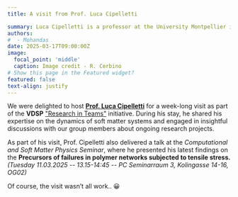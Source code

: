 ```yaml
---
title: A visit from Prof. Luca Cipelletti

summary: Luca Cipelletti is a professor at the University Montpellier in France, where his group studies Anomalous dynamics in glassy materials. 
authors:
#  - Mohandas
date: 2025-03-17T09:00:00Z
image:
  focal_point: 'middle'
  caption: Image credit - R. Cerbino
# Show this page in the Featured widget?
featured: false
text-align: justify
---
```


<!--more-->
We were delighted to host **[Prof. Luca Cipelletti](https://scholar.google.com/citations?user=qXVjOJUAAAAJ&hl=en&oi=ao)** for a week-long visit as part of the **VDSP** ["Research in Teams"](https://vds-physics.univie.ac.at/activities/international-mobility/#:~:text=The%20VDSP%20initiative%20%22Research%20in,of%20guest%20researchers%20in%20Vienna.) initiative. During his stay, he shared his expertise on the dynamics of soft matter systems and engaged in insightful discussions with our group members about ongoing research projects.

As part of his visit, Prof. Cipelletti also delivered a talk at the *Computational and Soft Matter Physics Seminar*, where he presented his latest findings on the **Precursors of failures in polymer networks subjected to tensile stress.** *(Tuesday 11.03.2025 -- 13.15-14:45 -- PC Seminarraum 3, Kolingasse 14-16, OG02)*

Of course, the visit wasn’t all work.. :grinning:



